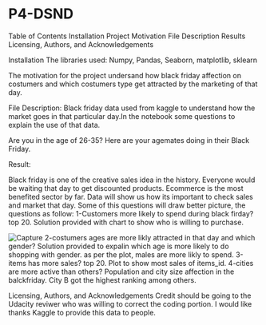 # P4-DSND


Table of Contents
Installation
Project Motivation
File Description
Results
Licensing, Authors, and Acknowledgements


Installation
The libraries used:
Numpy,
Pandas,
Seaborn,
matplotlib,
sklearn

The motivation for the project 
undersand how black friday affection on costumers and which costumers type get attracted by the marketing of that day.

File Description:
Black friday data used from kaggle to understand how the market goes in that particular day.In the notebook some questions to explain the use of that data. 

Are you in the age of 26-35? Here are your agemates doing in their Black Friday. 

Result:




Black friday is one of the creative sales idea in the history. Everyone would be waiting that day to get discounted products. Ecommerce is the most benefited sector by far. Data will show us how its important to check sales and market  that day. Some of this questions will draw better picture, the questions as follow: 
1-Customers more likely to spend during black firday?top 20. 
Solution provided with chart to show who is willing to purchase.

![Capture](https://user-images.githubusercontent.com/55158582/70375241-8501a180-190c-11ea-8cf4-d276e990257d.PNG)
2-costumers ages are more likly attracted in that day and which gender? 
Solution provided to expalin which age is more likely to do shopping with gender.
as per the plot, males are more likly to spend. 
3-items has more sales? top 20.
Plot to show most sales of items_id.
4-cities are more active than others? 
Population and city size affection in the balckfriday. City B got the highest ranking among others. 

Licensing, Authors, and Acknowledgements 
Credit should be going to the Udacity reviwer who was willing to correct the coding portion. I would like thanks Kaggle to provide this data to people. 



